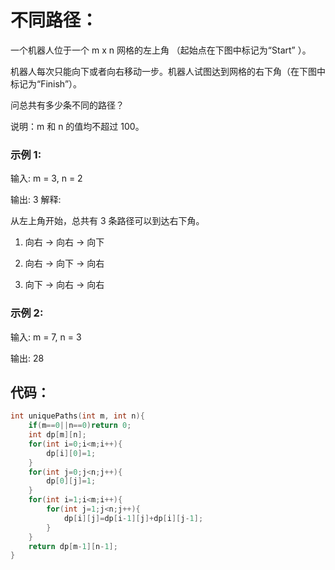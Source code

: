 # 不同路径：
一个机器人位于一个 m x n 网格的左上角 （起始点在下图中标记为“Start” ）。

机器人每次只能向下或者向右移动一步。机器人试图达到网格的右下角（在下图中标记为“Finish”）。

问总共有多少条不同的路径？

说明：m 和 n 的值均不超过 100。

### 示例 1:
输入: m = 3, n = 2

输出: 3
解释:

从左上角开始，总共有 3 条路径可以到达右下角。

1. 向右 -> 向右 -> 向下

2. 向右 -> 向下 -> 向右

3. 向下 -> 向右 -> 向右
### 示例 2:
输入: m = 7, n = 3

输出: 28
## 代码：
```c
int uniquePaths(int m, int n){
    if(m==0||n==0)return 0;
    int dp[m][n];
    for(int i=0;i<m;i++){
        dp[i][0]=1;
    }
    for(int j=0;j<n;j++){
        dp[0][j]=1;
    }
    for(int i=1;i<m;i++){
        for(int j=1;j<n;j++){
            dp[i][j]=dp[i-1][j]+dp[i][j-1];
        }
    }
    return dp[m-1][n-1];
}
```
